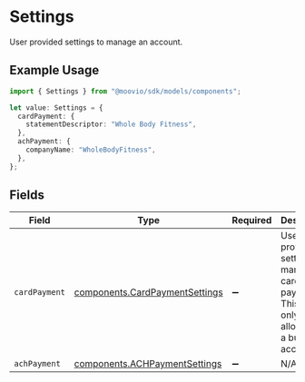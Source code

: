 # Settings

User provided settings to manage an account.

## Example Usage

```typescript
import { Settings } from "@moovio/sdk/models/components";

let value: Settings = {
  cardPayment: {
    statementDescriptor: "Whole Body Fitness",
  },
  achPayment: {
    companyName: "WholeBodyFitness",
  },
};
```

## Fields

| Field                                                                                            | Type                                                                                             | Required                                                                                         | Description                                                                                      |
| ------------------------------------------------------------------------------------------------ | ------------------------------------------------------------------------------------------------ | ------------------------------------------------------------------------------------------------ | ------------------------------------------------------------------------------------------------ |
| `cardPayment`                                                                                    | [components.CardPaymentSettings](../../models/components/cardpaymentsettings.md)                 | :heavy_minus_sign:                                                                               | User provided settings to manage card payments. This data is only allowed on a business account. |
| `achPayment`                                                                                     | [components.ACHPaymentSettings](../../models/components/achpaymentsettings.md)                   | :heavy_minus_sign:                                                                               | N/A                                                                                              |